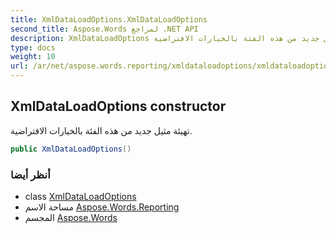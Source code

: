 ```yaml
---
title: XmlDataLoadOptions.XmlDataLoadOptions
second_title: Aspose.Words لمراجع .NET API
description: XmlDataLoadOptions البناء. تهيئة مثيل جديد من هذه الفئة بالخيارات الافتراضية.
type: docs
weight: 10
url: /ar/net/aspose.words.reporting/xmldataloadoptions/xmldataloadoptions/
---
```

## XmlDataLoadOptions constructor

تهيئة مثيل جديد من هذه الفئة بالخيارات الافتراضية.

```csharp
public XmlDataLoadOptions()
```

### أنظر أيضا

* class [XmlDataLoadOptions](../)
* مساحة الاسم [Aspose.Words.Reporting](../../xmldataloadoptions/)
* المجسم [Aspose.Words](../../../)


